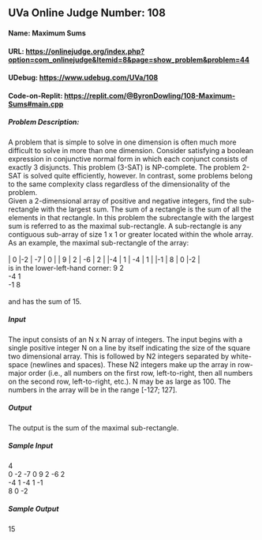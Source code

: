 ## UVa Online Judge Number: 108
#### Name: Maximum Sums
#### URL: https://onlinejudge.org/index.php?option=com_onlinejudge&Itemid=8&page=show_problem&problem=44
#### UDebug: https://www.udebug.com/UVa/108
#### Code-on-Replit: https://replit.com/@ByronDowling/108-Maximum-Sums#main.cpp

##### Problem Description:
A problem that is simple to solve in one dimension is often much more difficult to solve in more than one dimension. Consider satisfying a boolean expression in conjunctive normal form in which each conjunct consists of exactly 3 disjuncts. This problem (3-SAT) is NP-complete. The problem 2-SAT is solved quite efficiently, however. In contrast, some problems belong to the same complexity class regardless of the dimensionality of the problem. 
\
Given a 2-dimensional array of positive and negative integers, find the sub-rectangle with the largest sum. The sum of a rectangle is the sum of all the elements in that rectangle. In this problem the subrectangle with the largest sum is referred to as the maximal sub-rectangle. A sub-rectangle is any contiguous sub-array of size 1 x 1 or greater located within the whole array.
\
As an example, the maximal sub-rectangle of the array:\
\
| 0 |-2 | -7 | 0 |
| 9 | 2 | -6 | 2 |
|-4 | 1 | -4 | 1 |
|-1 | 8 |  0 |-2 |
\
is in the lower-left-hand corner:
 9 2\
-4 1\
-1 8\
\
and has the sum of 15.

##### Input
The input consists of an N x N array of integers. The input begins with a single positive integer N on a line by itself indicating the size of the square two dimensional array. This is followed by N2 integers separated by white-space (newlines and spaces). These N2 integers make up the array in row-major order (i.e., all numbers on the first row, left-to-right, then all numbers on the second row, left-to-right, etc.). N may be as large as 100. The numbers in the array will be in the range [-127; 127].

##### Output
The output is the sum of the maximal sub-rectangle.

##### Sample Input
4\
0 -2 -7 0 9 2 -6 2\
-4 1 -4 1 -1\
8 0 -2

##### Sample Output
15
